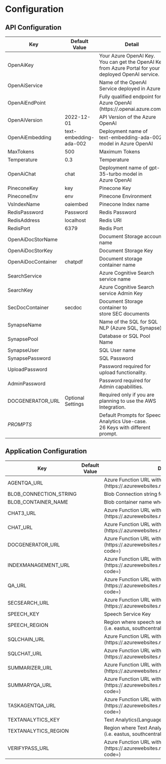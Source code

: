 # Configuration

## API Configuration

| Key | Default Value | Detail |
| --- | --- | ------------- |
|OpenAiKey||Your Azure OpenAI Key.  <br>You can get the OpenAI Key from Azure Portal for your deployed OpenAI service.
|OpenAiService||Name of the OpenAI Service deployed in Azure
|OpenAiEndPoint||Fully qualified endpoint for Azure OpenAI <br>(https://<yourresource>.openai.azure.com/)
|OpenAiVersion|2022-12-01|API Version of the Azure OpenAI
|OpenAiEmbedding|text-embedding-ada-002|Deployment name of <br>text-embedding-ada-002 model in Azure OpenAI
|MaxTokens|500|Maximum Tokens
|Temperature|0.3|Temperature
|OpenAiChat|chat|Deployment name of gpt-35-turbo model in <br>Azure OpenAI
|PineconeKey|key|Pinecone Key
|PineconeEnv|env|Pinecone Environment
|VsIndexName|oaiembed|Pinecone Index name
|RedisPassword|Password|Redis Password
|RedisAddress|localhost|Redis URI
|RedisPort|6379|Redis Port
|OpenAiDocStorName||Document Storage account name
|OpenAiDocStorKey||Document Storage Key
|OpenAiDocContainer|chatpdf|Document storage container name
|SearchService||Azure Cognitive Search service name
|SearchKey||Azure Cognitive Search service Admin Key
|SecDocContainer|secdoc|Document Storage container to <br>store SEC documents
|SynapseName||Name of the SQL for SQL NLP (Azure SQL, Synapse)
|SynapsePool||Database or SQL Pool Name
|SynapseUser||SQL User name
|SynapsePassword||SQL Password
|UploadPassword||Password required for upload functionality.
|AdminPassword||Password required for Admin capabilities.
|DOCGENERATOR_URL|Optional Settings|Required only if you are planning to use the AWS Integration.
|*PROMPTS*||Default Prompts for Speech Analytics Use-case. <br>26 Keys with different prompt.

## Application Configuration

| Key | Default Value | Detail |
| --- | --- | ------------- |
AGENTQA_URL||Azure Function URL with host/default key <br> (https://<yourfunction>.azurewebsites.net/api/AgentQa?code=<yourcode>)
BLOB_CONNECTION_STRING||Blob Connection string for the storage account
BLOB_CONTAINER_NAME||Blob container name where all PDF are uploaded
CHAT3_URL||Azure Function URL with host/default key <br> (https://<yourfunction>.azurewebsites.net/api/Chat?code=<yourcode>)
CHAT_URL||Azure Function URL with host/default key <br> (https://<yourfunction>.azurewebsites.net/api/ChatGpt?code=<yourcode>)
DOCGENERATOR_URL||Azure Function URL with host/default key <br> (https://<yourfunction>.azurewebsites.net/api/DocGenerator?code=<yourcode>)
INDEXMANAGEMENT_URL||Azure Function URL with host/default key <br> (https://<yourfunction>.azurewebsites.net/api/IndexManagement?code=<yourcode>)
QA_URL||Azure Function URL with host/default key <br> (https://<yourfunction>.azurewebsites.net/api/QuestionAnswering?code=<yourcode>)
SECSEARCH_URL||Azure Function URL with host/default key <br> (https://<yourfunction>.azurewebsites.net/api/SecSearch?code=<yourcode>)
SPEECH_KEY||Speech Service Key
SPEECH_REGION||Region where speech service is deployed <br> (i.e. eastus, southcentralus)
SQLCHAIN_URL||Azure Function URL with host/default key <br> (https://<yourfunction>.azurewebsites.net/api/SqlChain?code=<yourcode>)
SQLCHAT_URL||Azure Function URL with host/default key <br> (https://<yourfunction>.azurewebsites.net/api/SqlChat?code=<yourcode>)
SUMMARIZER_URL||Azure Function URL with host/default key <br> (https://<yourfunction>.azurewebsites.net/api/Summarizer?code=<yourcode>)
SUMMARYQA_URL||Azure Function URL with host/default key <br> (https://<yourfunction>.azurewebsites.net/api/SampleQaSummary?code=<yourcode>)
TASKAGENTQA_URL||Azure Function URL with host/default key <br> (https://<yourfunction>.azurewebsites.net/api/TaskAgentQa?code=<yourcode>)
TEXTANALYTICS_KEY||Text Analytics(Language) Service Key
TEXTANALYTICS_REGION||Region where Text Analytics(Language) is deployed <br> (i.e. eastus, southcentralus)
VERIFYPASS_URL||Azure Function URL with host/default key <br> (https://<yourfunction>.azurewebsites.net/api/VerifyPassword?code=<yourcode>)
